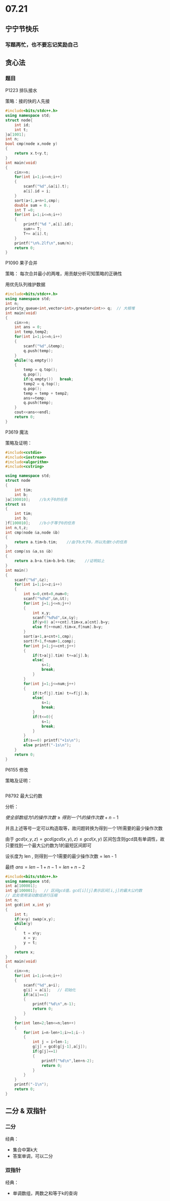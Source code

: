 # 07.21

## 宁宁节快乐

### 写题再忙，也不要忘记奖励自己

## 贪心法

### 题目

P1223 排队接水

策略：接的快的人先接

```cpp
#include<bits/stdc++.h>
using namespace std;
struct node{
    int id;
    int t;
}a[1001];
int n;
bool cmp(node x,node y)
{
    return x.t<y.t;
}
int main(void)
{
    cin>>n;
    for(int i=1;i<=n;i++)
    {
        scanf("%d",&a[i].t);
        a[i].id = i;
    }
    sort(a+1,a+n+1,cmp);
    double sum = 0.;
    int T =0;
    for(int i=1;i<=n;i++)
    {
        printf("%d ",a[i].id);
        sum+= T;
        T+= a[i].t;
    }
    printf("\n%.2lf\n",sum/n);
    return 0;
}
```

P1090 果子合并

策略： 每次合并最小的两堆，用贡献分析可知策略的正确性

用优先队列维护数据

```cpp
#include<bits/stdc++.h>
using namespace std;
int n;
priority_queue<int,vector<int>,greater<int>> q;  // 大根堆
int main(void)
{
    cin>>n;
    int ans = 0;
    int temp,temp2;
    for(int i=1;i<=n;i++)
    {
        scanf("%d",&temp);
        q.push(temp);
    }
    while(!q.empty())
    {
        temp = q.top();
        q.pop();
        if(q.empty())   break;
        temp2 = q.top();
        q.pop();
        temp = temp + temp2;
        ans+=temp;
        q.push(temp);
    }
    cout<<ans<<endl;
    return 0;
}
```

P3619 魔法

策略及证明：



```cpp
#include<cstdio>
#include<iostream>
#include<algorithm>
#include<cstring>

using namespace std;
struct node
{
    int tim;
    int b;
}a[100010];    //b大于0的任务
struct ss
{
    int tim;
    int b;
}f[100010];    //b小于等于0的任务
int n,t,z;
int cmp(node &a,node &b)
{
    return a.tim<b.tim;    //由于b大于0，所以先做t小的任务
}
int comp(ss &a,ss &b)
{
    return a.b+a.tim>b.b+b.tim;    //证明如上
}
int main()
{
    scanf("%d",&z);
    for(int i=1;i<=z;i++)
    {
        int s=0,cnt=0,num=0;
        scanf("%d%d",&n,&t);
        for(int j=1;j<=n;j++)
        {
        	int x,y;
        	scanf("%d%d",&x,&y);
        	if(y>0) a[++cnt].tim=x,a[cnt].b=y;
        	else f[++num].tim=x,f[num].b=y;
		}
        sort(a+1,a+cnt+1,cmp);
        sort(f+1,f+num+1,comp);
        for(int j=1;j<=cnt;j++)
        {
            if(t>a[j].tim) t+=a[j].b;
            else{
                s=1;
                break;
            }
		}
        for(int j=1;j<=num;j++)
        {
            if(t>f[j].tim) t+=f[j].b;
            else{
                s=1;
                break;
            }
            if(t<=0){
                s=1;
                break;
            }
        }
        if(s==0) printf("+1s\n");
        else printf("-1s\n");
    }
    return 0;
}
```

P6155 修改

策略及证明：


```cpp

```

P8792 最大公约数

分析：

$使全部数组为1的操作次数\geq 得到一个1的操作次数+n-1$

并且上述等号一定可以构造取等，故问题转换为得到一个1所需要的最少操作次数

由于 $gcd(x,y,z) =gcd(gcd(x,y),z)\leq gcd(x,y)$ 区间包含则gcd具有单调性，故只要找到一个最大公约数为1的最短区间即可

设长度为 len , 则得到一个1需要的最少操作次数 = len - 1

最终   $ans = len - 1 + n -1 = len + n - 2$

```cpp
#include<bits/stdc++.h>
using namespace std;
int a[100001];
int g[100001];   // 区间gcd值，gcd[i][j]表示区间[i,j]的最大公约数
// 此处使用滚动数组进行压缩
int n;
int gcd(int x,int y)
{
    int t;
    if(x<y) swap(x,y);
    while(y)
    {
        t = x%y;
        x = y;
        y = t;
    }
    return x;
}
int main(void)
{
    cin>>n;
    for(int i=1;i<=n;i++)
    {
        scanf("%d",a+i);
        g[i] = a[i];   // 初始化
        if(a[i]==1)
        {
            printf("%d\n",n-1);
            return 0;
        }
    }
    for(int len=2;len<=n;len++)
    {
        for(int i=n-len+1;i>=1;i--)
        {
            int j = i+len-1;
            g[j] = gcd(g[j-1],a[j]);
            if(g[j]==1)  
            {
                printf("%d\n",len+n-2);
                return 0;
            }
        }
    }
    printf("-1\n");
    return 0;
}
```

## 二分 & 双指针

### 二分

经典：

- 集合中第k大
- 答案单调，可以二分

### 双指针

经典：

- 单调数组，两数之和等于k的查询

